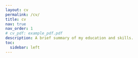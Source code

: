 ```yaml
---
layout: cv
permalink: /cv/
title: cv
nav: true
nav_order: 1
# cv_pdf: example_pdf.pdf
description: A brief summary of my education and skills.
toc:
  sidebar: left
---
```

